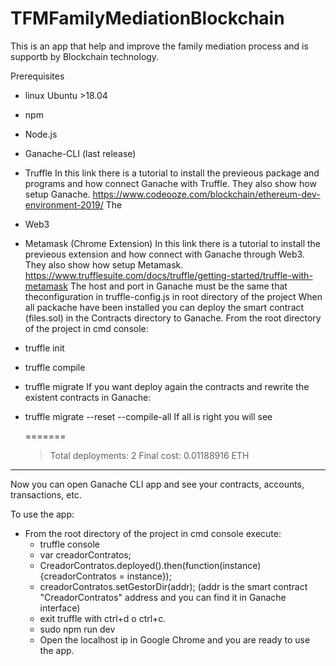 # TFMFamilyMediationBlockchain
This is an app that help and improve the family mediation process and is supportb by Blockchain technology.

Prerequisites
- linux Ubuntu >18.04
- npm
- Node.js
- Ganache-CLI (last release)
- Truffle
In this link there is a tutorial to install the previeous package and programs and how connect Ganache with Truffle. They also show how setup Ganache.
https://www.codeooze.com/blockchain/ethereum-dev-environment-2019/
The
- Web3
- Metamask (Chrome Extension)
In this link there is a tutorial to install the previeous extension and how connect with Ganache through Web3. They also show how setup Metamask.
https://www.trufflesuite.com/docs/truffle/getting-started/truffle-with-metamask
The host and port in Ganache must be the same that theconfiguration in truffle-config.js in root directory of the project
When all packache have been installed you can deploy the smart contract (files.sol) in the Contracts directory to Ganache.
From the root directory of the project in cmd console:
- truffle init
- truffle compile
- truffle migrate
If you want deploy again the contracts and rewrite the existent contracts in Ganache:
- truffle migrate --reset --compile-all
If all is right you will see

    =======
    > Total deployments:   2
    > Final cost:          0.01188916 ETH
--------------------------------------------

Now you can open Ganache CLI app and see your contracts, accounts, transactions, etc.

To use the app:
- From the root directory of the project in cmd console execute:
    - truffle console
    - var creadorContratos;
    - CreadorContratos.deployed().then(function(instance){creadorContratos = instance});
    - creadorContratos.setGestorDir(addr);   (addr is the smart contract "CreadorContratos" address and you can find it in Ganache interface)
    - exit truffle with ctrl+d o ctrl+c.
    - sudo npm run dev  
    - Open the localhost ip in Google Chrome and you are ready to use the app.
